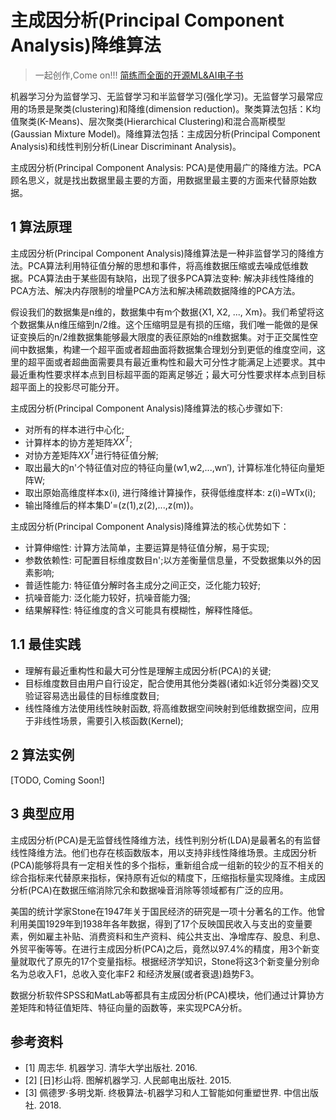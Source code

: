 # 主成因分析(Principal Component Analysis)降维算法

> 一起创作,Come on!!! [简练而全面的开源ML&AI电子书](https://github.com/media-tm/MTOpenML)

机器学习分为监督学习、无监督学习和半监督学习(强化学习)。无监督学习最常应用的场景是聚类(clustering)和降维(dimension reduction)。聚类算法包括：K均值聚类(K-Means)、层次聚类(Hierarchical Clustering)和混合高斯模型(Gaussian Mixture Model)。降维算法包括：主成因分析(Principal Component Analysis)和线性判别分析(Linear Discriminant Analysis)。

主成因分析(Principal Component Analysis: PCA)是使用最广的降维方法。PCA顾名思义，就是找出数据里最主要的方面，用数据里最主要的方面来代替原始数据。

## 1 算法原理

主成因分析(Principal Component Analysis)降维算法是一种非监督学习的降维方法。PCA算法利用特征值分解的思想和事件，将高维数据压缩或去噪成低维数据。PCA算法由于某些固有缺陷，出现了很多PCA算法变种: 解决非线性降维的PCA方法、解决内存限制的增量PCA方法和解决稀疏数据降维的PCA方法。

假设我们的数据集是n维的，数据集中有m个数据{X1, X2, ..., Xm}。我们希望将这个数据集从n维压缩到n/2维。这个压缩明显是有损的压缩，我们唯一能做的是保证变换后的n/2维数据集能够最大限度的表征原始的n维数据集。对于正交属性空间中数据集，构建一个超平面或者超曲面将数据集合理划分到更低的维度空间，这里的超平面或者超曲面需要具有最近重构性和最大可分性才能满足上述要求。其中最近重构性要求样本点到目标超平面的距离足够近；最大可分性要求样本点到目标超平面上的投影尽可能分开。

主成因分析(Principal Component Analysis)降维算法的核心步骤如下:

- 对所有的样本进行中心化;
- 计算样本的协方差矩阵$XX^T$;
- 对协方差矩阵$XX^T$进行特征值分解;
- 取出最大的n'个特征值对应的特征向量(w1,w2,...,wn′), 计算标准化特征向量矩阵W;
- 取出原始高维度样本x(i), 进行降维计算操作，获得低维度样本: z(i)=WTx(i);
- 输出降维后的样本集D′=(z(1),z(2),...,z(m))。

主成因分析(Principal Component Analysis)降维算法的核心优势如下：

- 计算伸缩性: 计算方法简单，主要运算是特征值分解，易于实现;
- 参数依赖性: 可配置目标维度数目n';以方差衡量信息量，不受数据集以外的因素影响;
- 普适性能力: 特征值分解时各主成分之间正交，泛化能力较好;
- 抗噪音能力: 泛化能力较好，抗噪音能力强;
- 结果解释性: 特征维度的含义可能具有模糊性，解释性降低。

## 1.1 最佳实践

- 理解有最近重构性和最大可分性是理解主成因分析(PCA)的关键;
- 目标维度数目由用户自行设定，配合使用其他分类器(诸如:k近邻分类器)交叉验证容易选出最佳的目标维度数目;
- 线性降维方法使用线性映射函数, 将高维数据空间映射到低维数据空间，应用于非线性场景，需要引入核函数(Kernel);

## 2 算法实例

[TODO, Coming Soon!]

## 3 典型应用

主成因分析(PCA)是无监督线性降维方法，线性判别分析(LDA)是最著名的有监督线性降维方法。他们也存在核函数版本，用以支持非线性降维场景。主成因分析(PCA)能够将具有一定相关性的多个指标，重新组合成一组新的较少的互不相关的综合指标来代替原来指标，保持原有近似的精度下，压缩指标量实现降维。主成因分析(PCA)在数据压缩消除冗余和数据噪音消除等领域都有广泛的应用。

美国的统计学家Stone在1947年关于国民经济的研究是一项十分著名的工作。他曾利用美国1929年到1938年各年数据，得到了17个反映国民收入与支出的变量要素，例如雇主补贴、消费资料和生产资料、纯公共支出、净增库存、股息、利息、外贸平衡等等。在进行主成因分析(PCA)之后，竟然以97.4%的精度，用3个新变量就取代了原先的17个变量指标。根据经济学知识，Stone将这3个新变量分别命名为总收入F1，总收入变化率F2 和经济发展(或者衰退)趋势F3。

数据分析软件SPSS和MatLab等都具有主成因分析(PCA)模块，他们通过计算协方差矩阵和特征值矩阵、特征向量的函数等，来实现PCA分析。

## 参考资料

- [1] 周志华. 机器学习. 清华大学出版社. 2016.
- [2] [日]杉山将. 图解机器学习. 人民邮电出版社. 2015.
- [3] 佩德罗·多明戈斯. 终极算法-机器学习和人工智能如何重塑世界. 中信出版社. 2018.